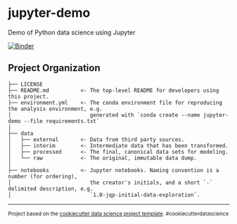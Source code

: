 jupyter-demo
==============================

Demo of Python data science using Jupyter

[![Binder](https://mybinder.org/badge.svg)](https://mybinder.org/v2/gh/jamesmyatt/jupyter-demo/master)

Project Organization
------------

    ├── LICENSE
    ├── README.md          <- The top-level README for developers using this project.
    ├── environment.yml    <- The conda environment file for reproducing the analysis environment, e.g.
    │                         generated with `conda create --name jupyter-demo --file requirements.txt`
    │
    ├── data
    │   ├── external       <- Data from third party sources.
    │   ├── interim        <- Intermediate data that has been transformed.
    │   ├── processed      <- The final, canonical data sets for modeling.
    │   └── raw            <- The original, immutable data dump.
    │
    ├── notebooks          <- Jupyter notebooks. Naming convention is a number (for ordering),
    │                         the creator's initials, and a short `-` delimited description, e.g.
    │                         `1.0-jqp-initial-data-exploration`.

--------

<p><small>Project based on the <a target="_blank" href="https://drivendata.github.io/cookiecutter-data-science/">cookiecutter data science project template</a>. #cookiecutterdatascience</small></p>
